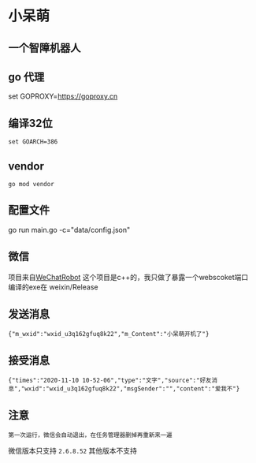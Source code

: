 # 小呆萌

## 一个智障机器人

## go 代理
 
   set GOPROXY=https://goproxy.cn
  
## 编译32位

    set GOARCH=386   
   
## vendor

    go mod vendor   
   
## 配置文件

   go run main.go -c="data/config.json"
   
## 微信
项目来自[WeChatRobot](https://github.com/TonyChen56/WeChatRobot.git)
这个项目是c++的，我只做了暴露一个webscoket端口
编译的exe在 weixin/Release

## 发送消息

    {"m_wxid":"wxid_u3q162gfuq8k22","m_Content":"小呆萌开机了"}
    
## 接受消息

    {"times":"2020-11-10 10-52-06","type":"文字","source":"好友消息","wxid":"wxid_u3q162gfuq8k22","msgSender":"","content":"爱我不"}
    
## 注意

    第一次运行，微信会自动退出，在任务管理器删掉再重新来一遍
    
微信版本只支持  `2.6.8.52` 其他版本不支持  